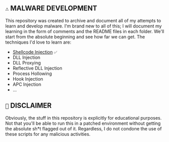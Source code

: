 ## `⚠️` MALWARE DEVELOPMENT

This repository was created to archive and document all of my attempts to learn and develop malware. I'm brand new to all of this; I will document my learning in the form of comments and the README files in each folder. We'll start from the absolute beginning and see how far we can get. The techniques I'd love to learn are:

- [Shellcode Injection](1%20-%20Shellcode%20Injection) `✅`
- DLL Injection
- DLL Proxying
- Reflective DLL Injection
- Process Hollowing
- Hook Injection
- APC Injection
- ...

## `🛑` DISCLAIMER

Obviously, the stuff in this repository is explicitly for educational purposes. Not that you'll be able to run this in a patched environment without getting the absolute sh*t flagged out of it. Regardless, I do not condone the use of these scripts for any malicious activities. 
